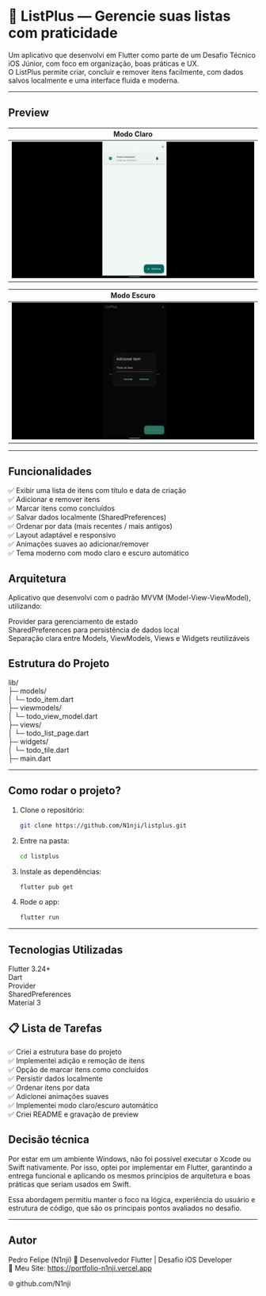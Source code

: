 # 📝 ListPlus — Gerencie suas listas com praticidade

Um aplicativo que desenvolvi em Flutter como parte de um Desafio Técnico iOS Júnior, com foco em organização, boas práticas e UX.  
O ListPlus permite criar, concluir e remover itens facilmente, com dados salvos localmente e uma interface fluida e moderna.  

____

## Preview

| Modo Claro                                
| ---------------------------------         
| ![Light](/assets/listplus_light.gif)  

| Modo Escuro
| ---------------------------------
| ![Dark](/assets/listplus_dark.gif)  
____

##  Funcionalidades

✅ Exibir uma lista de itens com título e data de criação  
✅ Adicionar e remover itens  
✅ Marcar itens como concluídos  
✅ Salvar dados localmente (SharedPreferences)  
✅ Ordenar por data (mais recentes / mais antigos)  
✅ Layout adaptável e responsivo  
✅ Animações suaves ao adicionar/remover  
✅ Tema moderno com modo claro e escuro automático  

## Arquitetura  

Aplicativo que desenvolvi com o padrão MVVM (Model-View-ViewModel), utilizando:  

Provider para gerenciamento de estado  
SharedPreferences para persistência de dados local  
Separação clara entre Models, ViewModels, Views e Widgets reutilizáveis  

## Estrutura do Projeto

lib/  
 ├─ models/  
 │   └─ todo_item.dart  
 ├─ viewmodels/  
 │   └─ todo_view_model.dart  
 ├─ views/  
 │   └─ todo_list_page.dart  
 ├─ widgets/  
 │   └─ todo_tile.dart  
 ├─ main.dart  

____

##  Como rodar o projeto?

1. Clone o repositório:
   ```bash
   git clone https://github.com/N1nji/listplus.git

2. Entre na pasta:
    ```bash
    cd listplus

3. Instale as dependências:
    ```bash
    flutter pub get

4. Rode o app:
    ```bash
    flutter run
____

##  Tecnologias Utilizadas

Flutter 3.24+  
Dart  
Provider  
SharedPreferences  
Material 3  

## 📋 Lista de Tarefas

✅ Criei a estrutura base do projeto  
✅ Implementei adição e remoção de itens  
✅ Opção de marcar itens como concluídos  
✅ Persistir dados localmente  
✅ Ordenar itens por data  
✅ Adicionei animações suaves  
✅ Implementei modo claro/escuro automático  
✅ Criei README e gravação de preview  


## Decisão técnica

Por estar em um ambiente Windows, não foi possível executar o Xcode ou Swift nativamente.
Por isso, optei por implementar em Flutter, garantindo a entrega funcional e aplicando os mesmos princípios de arquitetura e boas práticas que seriam usados em Swift.

Essa abordagem permitiu manter o foco na lógica, experiência do usuário e estrutura de código, que são os principais pontos avaliados no desafio.

____

## Autor

Pedro Felipe (N1nji)
💼 Desenvolvedor Flutter | Desafio iOS Developer  
📧 Meu Site: https://portfolio-n1nji.vercel.app  

🌐 github.com/N1nji